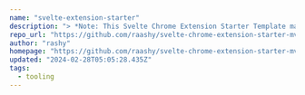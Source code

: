 ```yaml
---
name: "svelte-extension-starter"
description: "> *Note: This Svelte Chrome Extension Starter Template makes building extensions with Manifest V3 and Svelte a breeze!*"
repo_url: "https://github.com/raashy/svelte-chrome-extension-starter-mv3"
author: "rashy"
homepage: "https://github.com/raashy/svelte-chrome-extension-starter-mv3"
updated: "2024-02-28T05:05:28.435Z"
tags: 
  - tooling
---
```

